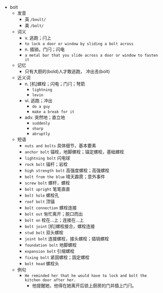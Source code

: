 - bolt
  - 发音
    - 英 `/boult/`
    - 美 `/bolt/`
  - 词义
    - v. 逃跑；闩上
    - `to lock a door or window by sliding a bolt across`
    - n. 插销，门闩；闪电
    - `a metal bar that you slide across a door or window to fasten it`
  - 记忆
    - 只有大胆的(bold)人才敢逃跑， 冲出去(bolt)
  - 近义词
    - n. [机]螺栓；闪电；门闩；弩箭
      - `lightning`
      - `levin`
    - vi. 逃跑；冲出
      - `do a guy`
      - `make a break for it`
    - adv. 突然地；直立地
      - `suddenly`
      - `sharp`
      - `abruptly`
  - 短语
    - `nuts and bolts` 具体细节，基本要素 
    - `anchor bolt` 锚栓，地脚螺栓；锚定螺栓，基础螺栓 
    - `lightning bolt` 闪电球 
    - `rock bolt` 锚杆；岩栓 
    - `high strength bolt` 高强度螺栓；高强螺栓 
    - `bolt from the blue` 晴天霹雳；意外事件 
    - `screw bolt` 螺杆，螺栓 
    - `bolt upright` 笔笔直直 
    - `bolt hole` 螺栓孔 
    - `roof bolt` 顶锚 
    - `bolt connection` 螺栓连接 
    - `bolt out` 匆忙离开；脱口而出 
    - `bolt on` 栓在…上；连接在…上 
    - `bolt joint` [机]螺栓接合，螺栓连接 
    - `stud bolt` 双头螺栓 
    - `joint bolt` 连接螺栓，接头螺栓；插销螺栓 
    - `foundation bolt` 地脚螺栓 
    - `expansion bolt` 引缩螺栓 
    - `fixing bolt` 紧固螺栓；固定螺栓 
    - `bolt head` 螺栓头 
  - 例句
    - `He reminded her that he would have to lock and bolt the kitchen door after her.`
      - 他提醒她，他得在她离开后锁上厨房的门并插上门闩。

